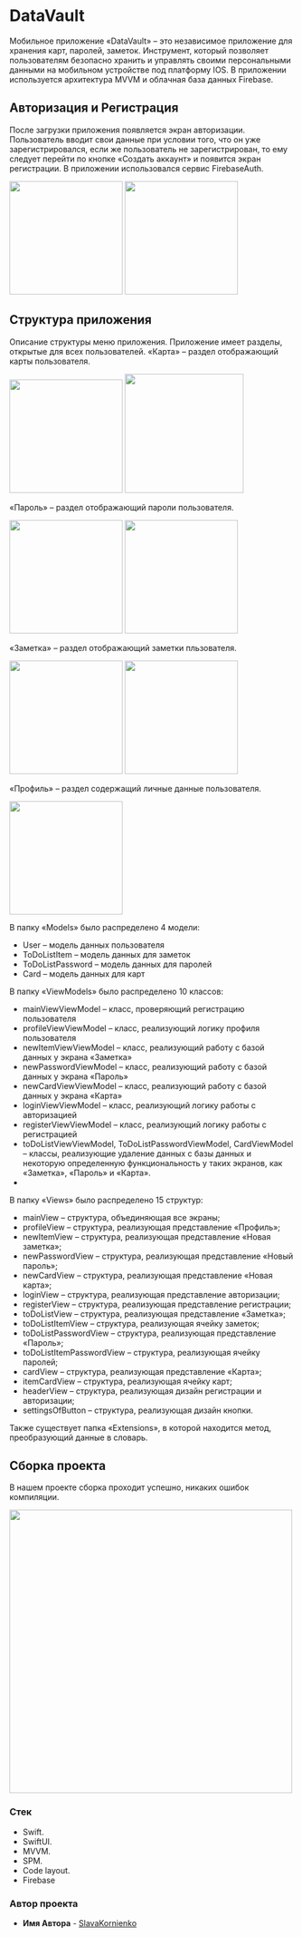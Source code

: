 # DataVault
Мобильное приложение «DataVault» – это независимое приложение для хранения карт, паролей, заметок. Инструмент, который позволяет пользователям безопасно хранить и управлять своими персональными данными на мобильном устройстве под платформу IOS. В приложении используется архитектура MVVM и облачная база данных Firebase.
## Авторизация и Регистрация
После загрузки приложения появляется экран авторизации. Пользователь вводит свои данные при условии того, что он уже зарегистрировался, если же пользователь не зарегистрирован, то ему следует перейти по кнопке «Создать аккаунт» и появится экран регистрации. В приложении использовался сервис FirebaseAuth.


<img src="https://github.com/user-attachments/assets/750b7e01-c2f6-41b2-8f4a-09922189e947" width="200"> <img src="https://github.com/user-attachments/assets/f6468cf6-888c-40da-af02-62875f294e8c" width="200"> 

## Структура приложения
Описание структуры меню приложения. Приложение имеет разделы, открытые для всех пользователей.
«Карта» – раздел отображающий карты пользователя.

<img src="https://github.com/user-attachments/assets/6feaa393-8468-4a08-90d9-e3a9813739d2" width="200"> <img src="https://github.com/user-attachments/assets/b412e4c6-077a-47d3-a2b9-d00167288f0b" width="210"> 

«Пароль» – раздел отображающий пароли пользователя.

<img src="https://github.com/user-attachments/assets/33c62404-0529-478f-85ad-3c7d2664dcd0" width="200"> <img src="https://github.com/user-attachments/assets/8960da2d-d031-4cba-b7bf-8420ba21d4e8" width="200">

«Заметка» – раздел отображающий заметки пльзователя.

<img src="https://github.com/user-attachments/assets/741ea3ea-4270-48df-83e6-c16c9ac12865" width="200"> <img src="https://github.com/user-attachments/assets/0599e8f4-7a03-4177-bbd6-30c3e73057d0" width="200">

«Профиль» – раздел содержащий личные данные пользователя.

<img src="https://github.com/user-attachments/assets/06a4e03a-6c7e-40e8-8de2-159c96fadcf3" width="200"> 

 В папку «Models» было распределено 4 модели: 
- User – модель данных пользователя
- ToDoListItem – модель данных для заметок
- ToDoListPassword – модель данных для паролей
- Card – модель данных для карт

 В папку «ViewModels» было распределено 10 классов: 
- mainViewViewModel – класс, проверяющий регистрацию пользователя
- profileViewViewModel – класс, реализующий логику профиля пользователя
- newItemViewViewModel – класс, реализующий работу с базой данных у экрана «Заметка»
- newPasswordViewModel – класс, реализующий работу с базой данных у экрана «Пароль»
- newCardViewViewModel – класс, реализующий работу с базой данных у экрана «Карта»
- loginViewViewModel – класс, реализующий логику работы с авторизацией
- registerViewViewModel – класс, реализующий логику работы с регистрацией
- toDoListViewViewModel, ToDoListPasswordViewModel, CardViewModel – классы, реализующие удаление данных с базы данных и некоторую определенную функциональность у таких экранов, как «Заметка», «Пароль» и «Карта». 
- 
В папку «Views» было распределено 15 структур: 
- mainView – структура, объединяющая все экраны;
- profileView – структура, реализующая представление «Профиль»;
- newItemView – структура, реализующая представление «Новая заметка»;
- newPasswordView – структура, реализующая представление «Новый пароль»;
- newCardView – структура, реализующая представление «Новая карта»;
- loginView – структура, реализующая представление авторизации;
- registerView – структура, реализующая представление регистрации;
- toDoListView – структура, реализующая представление «Заметка»;
- toDoListItemView – структура, реализующая ячейку заметок;
- toDoListPasswordView – структура, реализующая представление «Пароль»;
- toDoListItemPasswordView – структура, реализующая ячейку паролей;
- cardView – структура, реализующая представление «Карта»;
- itemCardView – структура, реализующая ячейку карт;
- headerView – структура, реализующая дизайн регистрации и авторизации;
- settingsOfButton – структура, реализующая дизайн кнопки.

Также существует папка «Extensions», в которой находится метод, преобразующий данные в словарь.

## Сборка проекта
В нашем проекте сборка проходит успешно, никаких ошибок компиляции.

<img src= "https://github.com/user-attachments/assets/e39e9400-66c9-4409-87b9-0de74e3b82b9" width = "500">

### Стек
+ Swift.
+ SwiftUI.
+ MVVM.
+ SPM.
+ Code layout.
+ Firebase

### Автор проекта
- **Имя Автора** - [SlavaKornienko](https://github.com/Slava-Fly)
